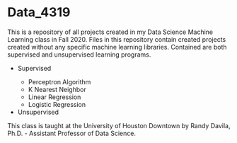 # Data_4319

This is a repository of all projects created in my Data Science Machine Learning class in Fall 2020. Files in this repository contain created projects created without any specific machine learning libraries. Contained are both supervised and unsupervised learning programs. 

<ul>
<li>Supervised</li>
<ul>
<li>Perceptron Algorithm</li>
  <li>K Nearest Neighbor</li>
  <li>Linear Regression</li>
  <li>Logistic Regression</li>
</ul>
<li>Unsupervised </li>
</ul>


This class is taught at the University of Houston Downtown by Randy Davila, Ph.D. -  Assistant Professor of Data Science. 
